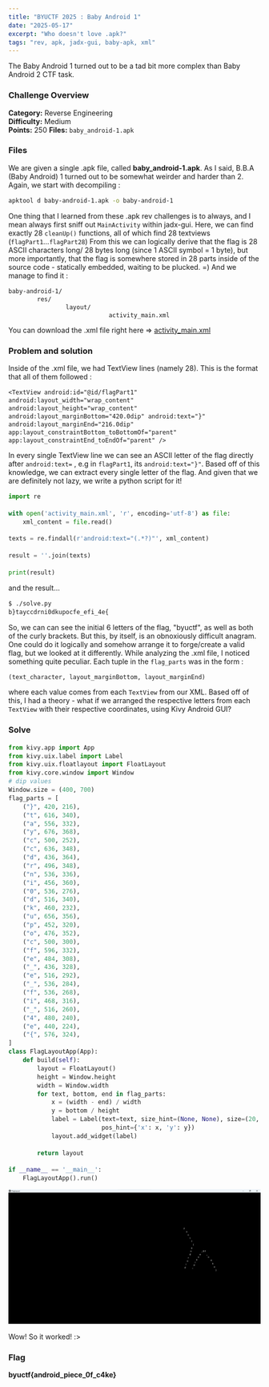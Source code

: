 ```yaml
---
title: "BYUCTF 2025 : Baby Android 1"
date: "2025-05-17"
excerpt: "Who doesn't love .apk?"
tags: "rev, apk, jadx-gui, baby-apk, xml"
---
```


The Baby Android 1 turned out to be a tad bit more complex than Baby Android 2 CTF task.
### Challenge Overview
**Category:** Reverse Engineering  
**Difficulty:** Medium  
**Points:** 250 
**Files:** `baby_android-1.apk`
### Files 
We are given a single .apk file, called **baby_android-1.apk**. As I said, B.B.A (Baby Android) 1 turned out to be somewhat weirder and harder than 2. 
Again, we start with decompiling : 

```bash
apktool d baby-android-1.apk -o baby-android-1
```

One thing that I learned from these .apk rev challenges is to always, and I mean always first sniff out `MainActivity` within jadx-gui. Here, we can find exactly 28 `cleanUp()` functions, all of which find 28 textviews (`flagPart1`...`flagPart28`)
From this we can logically derive that the flag is 28 ASCII characters long/ 28 bytes long (since 1 ASCII symbol = 1 byte), but more importantly, that the flag is somewhere stored in 28 parts inside of the source code - statically embedded, waiting to be plucked. =)
And we manage to find it :

```
baby-android-1/
		res/
				layout/
							activity_main.xml
```

You can download the .xml file right here => <a href="/pic/activity_main.txt" download>activity_main.xml</a>
### Problem and solution
Inside of the .xml file, we had TextView lines (namely 28). This is the format that all of them followed :

```
<TextView android:id="@id/flagPart1" android:layout_width="wrap_content" android:layout_height="wrap_content" android:layout_marginBottom="420.0dip" android:text="}" android:layout_marginEnd="216.0dip" app:layout_constraintBottom_toBottomOf="parent" app:layout_constraintEnd_toEndOf="parent" />
```

In every single TextView line we can see an ASCII letter of the flag directly after `android:text=` , e.g in `flagPart1`, its `android:text="}"`. Based off of this knowledge, we can extract every single letter of the flag.
And given that we are definitely not lazy, we write a python script for it!

```python
import re

with open('activity_main.xml', 'r', encoding='utf-8') as file:
    xml_content = file.read()

texts = re.findall(r'android:text="(.*?)"', xml_content)

result = ''.join(texts)

print(result)
```

and the result...

```bash
$ ./solve.py
b}tayccdrni0dkupocfe_efi_4e{
```

So, we can can see the initial 6 letters of the flag, "byuctf", as well as both of the curly brackets. But this, by itself, is an obnoxiously difficult anagram. One could do it logically and somehow arrange it to forge/create a valid flag, but we looked at it differently.
While analyzing the .xml file, I noticed something quite peculiar. Each tuple in the `flag_parts` was in the form :

```python
(text_character, layout_marginBottom, layout_marginEnd)
```

where each value comes from each `TextView` from our XML. Based off of this, I had a theory - what if we arranged the respective letters from each `TextView` with their respective coordinates, using Kivy Android GUI?

### Solve

```python
from kivy.app import App
from kivy.uix.label import Label
from kivy.uix.floatlayout import FloatLayout
from kivy.core.window import Window
# dip values
Window.size = (400, 700)
flag_parts = [
    ("}", 420, 216),
    ("t", 616, 340),
    ("a", 556, 332),
    ("y", 676, 368),
    ("c", 500, 252),
    ("c", 636, 348),
    ("d", 436, 364),
    ("r", 496, 348),
    ("n", 536, 336),
    ("i", 456, 360),
    ("0", 536, 276),
    ("d", 516, 340),
    ("k", 460, 232),
    ("u", 656, 356),
    ("p", 452, 320),
    ("o", 476, 352),
    ("c", 500, 300),
    ("f", 596, 332),
    ("e", 484, 308),
    ("_", 436, 328),
    ("e", 516, 292),
    ("_", 536, 284),
    ("f", 536, 268),
    ("i", 468, 316),
    ("_", 516, 260),
    ("4", 480, 240),
    ("e", 440, 224),
    ("{", 576, 324),
]
class FlagLayoutApp(App):
    def build(self):
        layout = FloatLayout()
        height = Window.height
        width = Window.width
        for text, bottom, end in flag_parts:
            x = (width - end) / width
            y = bottom / height
            label = Label(text=text, size_hint=(None, None), size=(20, 20),
                          pos_hint={'x': x, 'y': y})
            layout.add_widget(label)

        return layout

if __name__ == '__main__':
    FlagLayoutApp().run()
```

<p align="center">
  <img src="/pic/babyandroid1.png" alt="flag reconstruct" width="600" />
</p>

Wow! So it worked! :>

### Flag

**byuctf{android_piece_0f_c4ke}**

